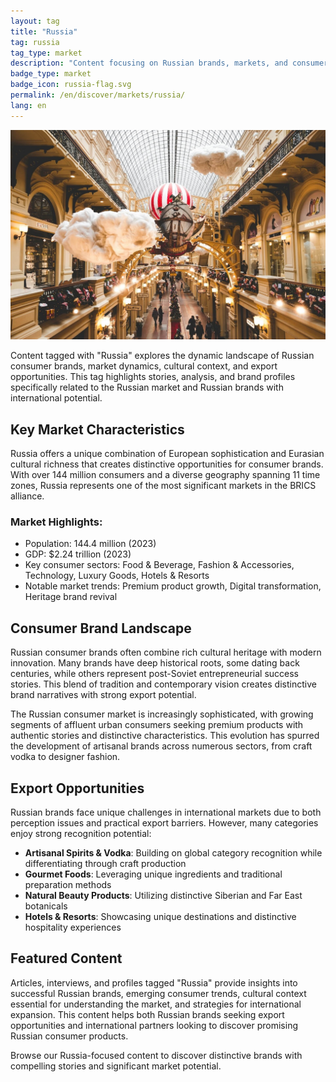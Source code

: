 ```yaml
---
layout: tag
title: "Russia"
tag: russia
tag_type: market
description: "Content focusing on Russian brands, markets, and consumer trends in one of the founding BRICS nations with a rich cultural heritage and diverse consumer economy."
badge_type: market
badge_icon: russia-flag.svg
permalink: /en/discover/markets/russia/
lang: en
---
```


![Life in Russia](/assets/images/russia/andrew-konstantinov-y2kSjuA4Y4E-unsplash-1200.jpg)

Content tagged with "Russia" explores the dynamic landscape of Russian consumer brands, market dynamics, cultural context, and export opportunities. This tag highlights stories, analysis, and brand profiles specifically related to the Russian market and Russian brands with international potential.

## Key Market Characteristics

Russia offers a unique combination of European sophistication and Eurasian cultural richness that creates distinctive opportunities for consumer brands. With over 144 million consumers and a diverse geography spanning 11 time zones, Russia represents one of the most significant markets in the BRICS alliance.

### Market Highlights:
- Population: 144.4 million (2023)
- GDP: $2.24 trillion (2023)
- Key consumer sectors: Food & Beverage, Fashion & Accessories, Technology, Luxury Goods, Hotels & Resorts
- Notable market trends: Premium product growth, Digital transformation, Heritage brand revival

## Consumer Brand Landscape

Russian consumer brands often combine rich cultural heritage with modern innovation. Many brands have deep historical roots, some dating back centuries, while others represent post-Soviet entrepreneurial success stories. This blend of tradition and contemporary vision creates distinctive brand narratives with strong export potential.

The Russian consumer market is increasingly sophisticated, with growing segments of affluent urban consumers seeking premium products with authentic stories and distinctive characteristics. This evolution has spurred the development of artisanal brands across numerous sectors, from craft vodka to designer fashion.

## Export Opportunities

Russian brands face unique challenges in international markets due to both perception issues and practical export barriers. However, many categories enjoy strong recognition potential:

- **Artisanal Spirits & Vodka**: Building on global category recognition while differentiating through craft production
- **Gourmet Foods**: Leveraging unique ingredients and traditional preparation methods
- **Natural Beauty Products**: Utilizing distinctive Siberian and Far East botanicals
- **Hotels & Resorts**: Showcasing unique destinations and distinctive hospitality experiences

## Featured Content

Articles, interviews, and profiles tagged "Russia" provide insights into successful Russian brands, emerging consumer trends, cultural context essential for understanding the market, and strategies for international expansion. This content helps both Russian brands seeking export opportunities and international partners looking to discover promising Russian consumer products.

Browse our Russia-focused content to discover distinctive brands with compelling stories and significant market potential.